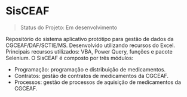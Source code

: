 <h1>SisCEAF</h1>

> Status do Projeto: Em desenvolvimento

Repositório do sistema aplicativo protótipo para gestão de dados da CGCEAF/DAF/SCTIE/MS.
Desenvolvido utilizando recursos do Excel. Principais recursos utilizados: VBA, Power Query, funções e pacote Selenium.
O SisCEAF é composto por três módulos:
- Programação: programação e distribuição de medicamentos.
- Contratos: gestão de contratos de medicamentos da CGCEAF.
- Processos: gestão de processos de aquisição de medicamentos da CGCEAF.
